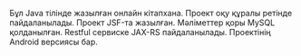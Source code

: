 Бұл Java тілінде жазылған онлайн кітапхана. Проект оқу құралы ретінде пайдаланылады. Проект JSF-та жазылған. Мәліметтер қоры MySQL қолданылған.
Restful сервиске JAX-RS пайдаланылады. Проектінің Android версиясы бар.
